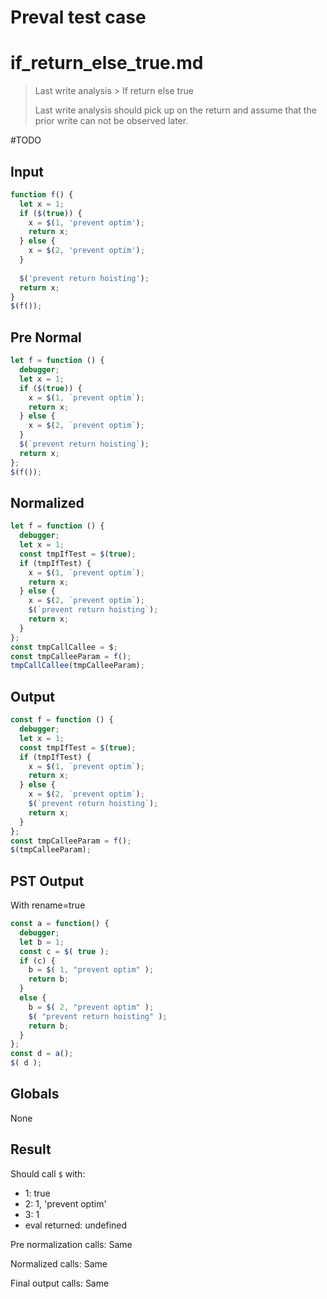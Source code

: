 # Preval test case

# if_return_else_true.md

> Last write analysis > If return else true
>
> Last write analysis should pick up on the return and assume that the prior write can not be observed later.

#TODO

## Input

`````js filename=intro
function f() {
  let x = 1;
  if ($(true)) {
    x = $(1, 'prevent optim');
    return x;
  } else {
    x = $(2, 'prevent optim');
  }
  
  $('prevent return hoisting');
  return x;
}
$(f());
`````

## Pre Normal

`````js filename=intro
let f = function () {
  debugger;
  let x = 1;
  if ($(true)) {
    x = $(1, `prevent optim`);
    return x;
  } else {
    x = $(2, `prevent optim`);
  }
  $(`prevent return hoisting`);
  return x;
};
$(f());
`````

## Normalized

`````js filename=intro
let f = function () {
  debugger;
  let x = 1;
  const tmpIfTest = $(true);
  if (tmpIfTest) {
    x = $(1, `prevent optim`);
    return x;
  } else {
    x = $(2, `prevent optim`);
    $(`prevent return hoisting`);
    return x;
  }
};
const tmpCallCallee = $;
const tmpCalleeParam = f();
tmpCallCallee(tmpCalleeParam);
`````

## Output

`````js filename=intro
const f = function () {
  debugger;
  let x = 1;
  const tmpIfTest = $(true);
  if (tmpIfTest) {
    x = $(1, `prevent optim`);
    return x;
  } else {
    x = $(2, `prevent optim`);
    $(`prevent return hoisting`);
    return x;
  }
};
const tmpCalleeParam = f();
$(tmpCalleeParam);
`````

## PST Output

With rename=true

`````js filename=intro
const a = function() {
  debugger;
  let b = 1;
  const c = $( true );
  if (c) {
    b = $( 1, "prevent optim" );
    return b;
  }
  else {
    b = $( 2, "prevent optim" );
    $( "prevent return hoisting" );
    return b;
  }
};
const d = a();
$( d );
`````

## Globals

None

## Result

Should call `$` with:
 - 1: true
 - 2: 1, 'prevent optim'
 - 3: 1
 - eval returned: undefined

Pre normalization calls: Same

Normalized calls: Same

Final output calls: Same
